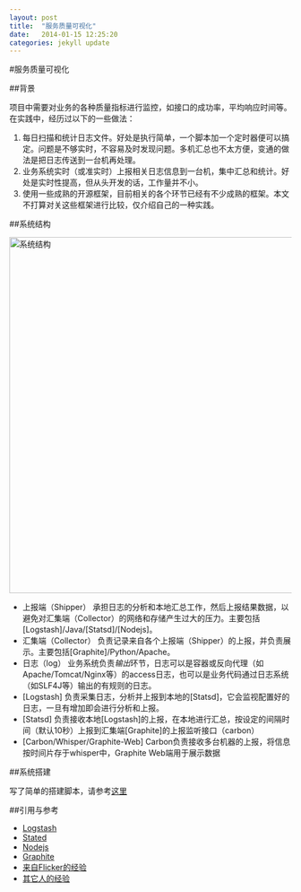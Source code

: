 ```yaml
---
layout: post
title:  "服务质量可视化"
date:   2014-01-15 12:25:20
categories: jekyll update
---
```


#服务质量可视化

##背景

项目中需要对业务的各种质量指标进行监控，如接口的成功率，平均响应时间等。在实践中，经历过以下的一些做法：

1. 每日扫描和统计日志文件。好处是执行简单，一个脚本加一个定时器便可以搞定。问题是不够实时，不容易及时发现问题。多机汇总也不太方便，变通的做法是把日志传送到一台机再处理。
2. 业务系统实时（或准实时）上报相关日志信息到一台机，集中汇总和统计。好处是实时性提高，但从头开发的话，工作量并不小。
3. 使用一些成熟的开源框架，目前相关的各个环节已经有不少成熟的框架。本文不打算对关这些框架进行比较，仅介绍自己的一种实践。

##系统结构

<img src="{{ site.url }}/images/Prototype_Feihu_Architecture.png" alt= "系统结构" style="width: 635px;"/>

* 上报端（Shipper）
  承担日志的分析和本地汇总工作，然后上报结果数据，以避免对汇集端（Collector）的网络和存储产生过大的压力。主要包括[Logstash]/Java/[Statsd]/[Nodejs]。
* 汇集端（Collector）
  负责记录来自各个上报端（Shipper）的上报，并负责展示。主要包括[Graphite]/Python/Apache。
* 日志（log）
  业务系统负责*输出*环节，日志可以是容器或反向代理（如Apache/Tomcat/Nginx等）的access日志，也可以是业务代码通过日志系统（如SLF4J等）输出的有规则的日志。
* [Logstash]
  负责采集日志，分析并上报到本地的[Statsd]，它会监视配置好的日志，一旦有增加即会进行分析和上报。
* [Statsd]
  负责接收本地[Logstash]的上报，在本地进行汇总，按设定的间隔时间（默认10秒）上报到汇集端[Graphite]的上报监听接口（carbon）
* [Carbon/Whisper/Graphite-Web]
  Carbon负责接收多台机器的上报，将信息按时间片存于whisper中，Graphite Web端用于展示数据

##系统搭建

写了简单的搭建脚本，请参考[这里](http://github.com/ouyzhu/feihu)

##引用与参考

* [Logstash](http://logstash.net/)
* [Stated](https://github.com/etsy/statsd/)
* [Nodejs](http://nodejs.org/)
* [Graphite](http://graphite.wikidot.com/)
* [来自Flicker的经验](http://code.flickr.net/2008/10/27/counting-timing/)
* [其它人的经验](http://matt.aimonetti.net/posts/2013/06/26/practical-guide-to-graphite-monitoring/)


